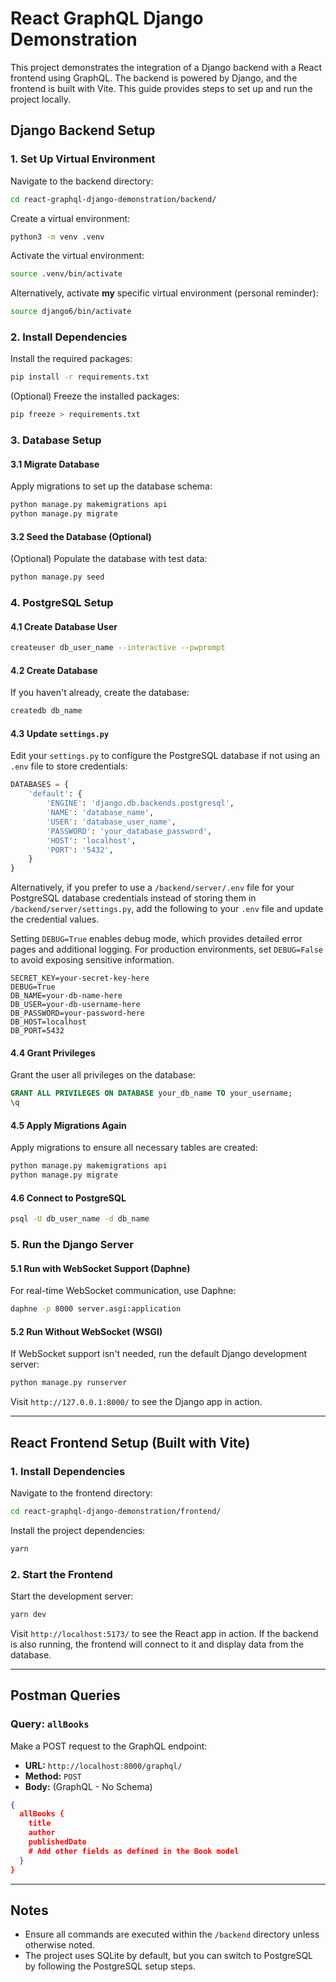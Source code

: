 # React GraphQL Django Demonstration

This project demonstrates the integration of a Django backend with a React frontend using GraphQL. The backend is powered by Django, and the frontend is built with Vite. This guide provides steps to set up and run the project locally.

## Django Backend Setup

### 1. Set Up Virtual Environment

Navigate to the backend directory:

```bash
cd react-graphql-django-demonstration/backend/
```

Create a virtual environment:

```bash
python3 -m venv .venv
```

Activate the virtual environment:

```bash
source .venv/bin/activate
```

Alternatively, activate **my** specific virtual environment (personal reminder):

```bash
source django6/bin/activate
```

### 2. Install Dependencies

Install the required packages:

```bash
pip install -r requirements.txt
```

(Optional) Freeze the installed packages:

```bash
pip freeze > requirements.txt
```

### 3. Database Setup

#### 3.1 Migrate Database

Apply migrations to set up the database schema:

```bash
python manage.py makemigrations api
python manage.py migrate
```

#### 3.2 Seed the Database (Optional)

(Optional) Populate the database with test data:

```bash
python manage.py seed
```

### 4. PostgreSQL Setup

#### 4.1 Create Database User

```bash
createuser db_user_name --interactive --pwprompt
```

#### 4.2 Create Database

If you haven't already, create the database:

```bash
createdb db_name
```

#### 4.3 Update `settings.py`

Edit your `settings.py` to configure the PostgreSQL database if not using an `.env` file to store credentials:

```python
DATABASES = {
    'default': {
        'ENGINE': 'django.db.backends.postgresql',
        'NAME': 'database_name',
        'USER': 'database_user_name',
        'PASSWORD': 'your_database_password',
        'HOST': 'localhost',
        'PORT': '5432',
    }
}

```

Alternatively, if you prefer to use a `/backend/server/.env` file for your PostgreSQL database credentials instead of storing them in `/backend/server/settings.py`, add the following to your `.env` file and update the credential values.

Setting `DEBUG=True` enables debug mode, which provides detailed error pages and additional logging. For production environments, set `DEBUG=False` to avoid exposing sensitive information.

```.env
SECRET_KEY=your-secret-key-here
DEBUG=True
DB_NAME=your-db-name-here
DB_USER=your-db-username-here
DB_PASSWORD=your-password-here
DB_HOST=localhost
DB_PORT=5432
```

#### 4.4 Grant Privileges

Grant the user all privileges on the database:

```sql
GRANT ALL PRIVILEGES ON DATABASE your_db_name TO your_username;
\q
```

#### 4.5 Apply Migrations Again

Apply migrations to ensure all necessary tables are created:

```bash
python manage.py makemigrations api
python manage.py migrate
```

#### 4.6 Connect to PostgreSQL

```bash
psql -U db_user_name -d db_name
```

### 5. Run the Django Server

#### 5.1 Run with WebSocket Support (Daphne)

For real-time WebSocket communication, use Daphne:

```bash
daphne -p 8000 server.asgi:application
```

#### 5.2 Run Without WebSocket (WSGI)

If WebSocket support isn't needed, run the default Django development server:

```bash
python manage.py runserver
```

Visit `http://127.0.0.1:8000/` to see the Django app in action.

---

## React Frontend Setup (Built with Vite)

### 1. Install Dependencies

Navigate to the frontend directory:

```bash
cd react-graphql-django-demonstration/frontend/
```

Install the project dependencies:

```bash
yarn
```

### 2. Start the Frontend

Start the development server:

```bash
yarn dev
```

Visit `http://localhost:5173/` to see the React app in action. If the backend is also running, the frontend will connect to it and display data from the database.

---

## Postman Queries

### Query: `allBooks`

Make a POST request to the GraphQL endpoint:

- **URL:** `http://localhost:8000/graphql/`
- **Method:** `POST`
- **Body:** (GraphQL - No Schema)

```json
{
  allBooks {
    title
    author
    publishedDate
    # Add other fields as defined in the Book model
  }
}
```

---

## Notes

- Ensure all commands are executed within the `/backend` directory unless otherwise noted.
- The project uses SQLite by default, but you can switch to PostgreSQL by following the PostgreSQL setup steps.
